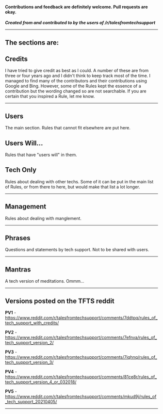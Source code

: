 #### Contributions and feedback are definitely welcome. Pull requests are okay.

***Created from and contributed to by the users of /r/talesfromtechsupport***
***
## The sections are: 

## Credits
I have tried to give credit as best as I could. A number of these are from three or four years ago and I didn't think to keep track most of the time. I managed to find many of the contributors and their contributions using Google and Bing. However, some of the Rules kept the essence of a contribution but the wording changed so are not searchable. If you are certain that you inspired a Rule, let me know.
***
## Users
The main section.  Rules that cannot fit elsewhere are put here.

## Users Will...

Rules that have "users will" in them.

## Tech Only 

Rules about dealing with other techs. Some of it can be put in the main list of Rules, or from there to here, but would make that list a lot longer.
***
## Management

Rules about dealing with manglement.
***
## Phrases 
Questions and statements by tech support. Not to be shared with users.
***
## Mantras
A tech version of meditations. Ommm...
***
## Versions posted on the TFTS reddit

**PV1** - https://www.reddit.com/r/talesfromtechsupport/comments/7ddtpq/rules_of_tech_support_with_credits/

**PV2** - https://www.reddit.com/r/talesfromtechsupport/comments/7efnva/rules_of_tech_support_version_2/

**PV3** - https://www.reddit.com/r/talesfromtechsupport/comments/7iqhnq/rules_of_tech_support_version_3/

**PV4** - https://www.reddit.com/r/talesfromtechsupport/comments/81ce8r/rules_of_tech_support_version_4_or_032018/

**PV5** - https://www.reddit.com/r/talesfromtechsupport/comments/mkud9j/rules_of_tech_support_20210405/
*****
